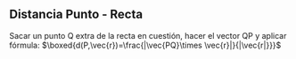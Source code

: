 
## Distancia Punto - Recta

Sacar un punto Q extra de la recta en cuestión, hacer el vector QP y aplicar fórmula: $\boxed{d(P,\vec{r})=\frac{|\vec{PQ}\times \vec{r}|}{|\vec{r|}}}$